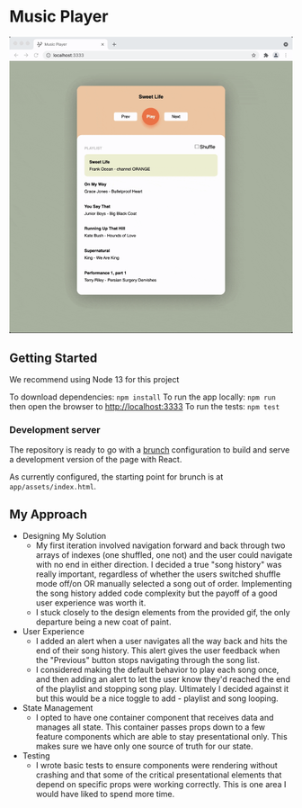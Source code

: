 # Music Player

![music player](/music-player.gif)

## Getting Started

We recommend using Node 13 for this project

To download dependencies: `npm install`
To run the app locally: `npm run` then open the browser to [http://localhost:3333](http://localhost:3333/)
To run the tests: `npm test`

### Development server

The repository is ready to go with a [brunch](https://brunch.io/) configuration to build and serve a development version of the page with React.

As currently configured, the starting point for brunch is at `app/assets/index.html`.

## My Approach

- Designing My Solution
  - My first iteration involved navigation forward and back through two arrays of indexes (one shuffled, one not) and the user could navigate with no end in either direction. I decided a true "song history" was really important, regardless of whether the users switched shuffle mode off/on OR manually selected a song out of order. Implementing the song history added code complexity but the payoff of a good user experience was worth it.
  - I stuck closely to the design elements from the provided gif, the only departure being a new coat of paint.
- User Experience
  - I added an alert when a user navigates all the way back and hits the end of their song history. This alert gives the user feedback when the "Previous" button stops navigating through the song list.
  - I considered making the default behavior to play each song once, and then adding an alert to let the user know they'd reached the end of the playlist and stopping song play. Ultimately I decided against it but this would be a nice toggle to add - playlist and song looping.
- State Management
  - I opted to have one container component that receives data and manages all state. This container passes props down to a few feature components which are able to stay presentational only. This makes sure we have only one source of truth for our state.
- Testing
  - I wrote basic tests to ensure components were rendering without crashing and that some of the critical presentational elements that depend on specific props were working correctly. This is one area I would have liked to spend more time.
